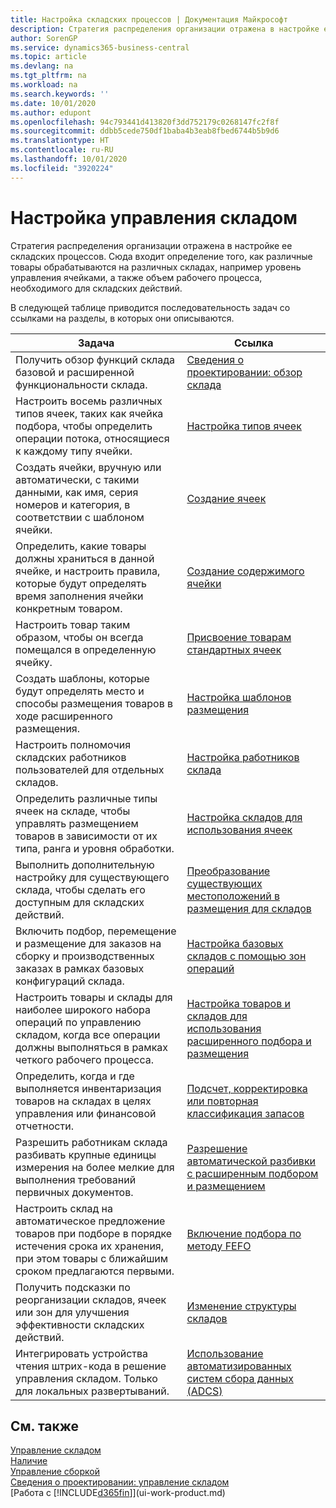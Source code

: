 ```yaml
---
title: Настройка складских процессов | Документация Майкрософт
description: Стратегия распределения организации отражена в настройке ее складских процессов. Сюда входит определение того, как различные товары обрабатываются на различных складах, например уровень управления ячейками, а также объем рабочего процесса, необходимого для складских действий.
author: SorenGP
ms.service: dynamics365-business-central
ms.topic: article
ms.devlang: na
ms.tgt_pltfrm: na
ms.workload: na
ms.search.keywords: ''
ms.date: 10/01/2020
ms.author: edupont
ms.openlocfilehash: 94c793441d413820f3dd752179c0268147fc2f8f
ms.sourcegitcommit: ddbb5cede750df1baba4b3eab8fbed6744b5b9d6
ms.translationtype: HT
ms.contentlocale: ru-RU
ms.lasthandoff: 10/01/2020
ms.locfileid: "3920224"
---
```

# <a name="setting-up-warehouse-management"></a>Настройка управления складом
Стратегия распределения организации отражена в настройке ее складских процессов. Сюда входит определение того, как различные товары обрабатываются на различных складах, например уровень управления ячейками, а также объем рабочего процесса, необходимого для складских действий.  

 В следующей таблице приводится последовательность задач со ссылками на разделы, в которых они описываются.   

|**Задача**|**Ссылка**|  
|------------|-------------|  
|Получить обзор функций склада базовой и расширенной функциональности склада.|[Сведения о проектировании: обзор склада](design-details-warehouse-overview.md)|  
|Настроить восемь различных типов ячеек, таких как ячейка подбора, чтобы определить операции потока, относящиеся к каждому типу ячейки.|[Настройка типов ячеек](warehouse-how-to-set-up-bin-types.md)|  
|Создать ячейки, вручную или автоматически, с такими данными, как имя, серия номеров и категория, в соответствии с шаблоном ячейки.|[Создание ячеек](warehouse-how-to-create-individual-bins.md)|  
|Определить, какие товары должны храниться в данной ячейке, и настроить правила, которые будут определять время заполнения ячейки конкретным товаром.|[Создание содержимого ячейки](warehouse-how-to-set-up-bin-contents.md)|  
|Настроить товар таким образом, чтобы он всегда помещался в определенную ячейку.|[Присвоение товарам стандартных ячеек](warehouse-how-to-assign-default-bins-to-items.md)|
|Создать шаблоны, которые будут определять место и способы размещения товаров в ходе расширенного размещения.|[Настройка шаблонов размещения](warehouse-how-to-set-up-put-away-templates.md)|
|Настроить полномочия складских работников пользователей для отдельных складов.|[Настройка работников склада](warehouse-how-to-set-up-warehouse-employees.md)|
|Определить различные типы ячеек на складе, чтобы управлять размещением товаров в зависимости от их типа, ранга и уровня обработки.|[Настройка складов для использования ячеек](warehouse-how-to-set-up-locations-to-use-bins.md)|
|Выполнить дополнительную настройку для существующего склада, чтобы сделать его доступным для складских действий.|[Преобразование существующих местоположений в размещения для складов](warehouse-how-to-convert-existing-locations-to-warehouse-locations.md)|
|Включить подбор, перемещение и размещение для заказов на сборку и производственных заказах в рамках базовых конфигураций склада.|[Настройка базовых складов с помощью зон операций](warehouse-how-to-set-up-basic-warehouses-with-operations-areas.md)|  
|Настроить товары и склады для наиболее широкого набора операций по управлению складом, когда все операции должны выполняться в рамках четкого рабочего процесса.|[Настройка товаров и складов для использования расширенного подбора и размещения](warehouse-how-to-set-up-items-for-directed-put-away-and-pick.md)|  
|Определить, когда и где выполняется инвентаризация товаров на складах в целях управления или финансовой отчетности.|[Подсчет, корректировка или повторная классификация запасов](inventory-how-count-adjust-reclassify.md)|
|Разрешить работникам склада разбивать крупные единицы измерения на более мелкие для выполнения требований первичных документов.|[Разрешение автоматической разбивки с расширенным подбором и размещением](warehouse-enable-automatic-breaking-bulk-with-directed-put-away-and-pick.md)|  
|Настроить склад на автоматическое предложение товаров при подборе в порядке истечения срока их хранения, при этом товары с ближайшим сроком предлагаются первыми.|[Включение подбора по методу FEFO](warehouse-picking-by-fefo.md)|
|Получить подсказки по реорганизации складов, ячеек или зон для улучшения эффективности складских действий.|[Изменение структуры складов](warehouse-how-to-restructure-warehouses.md)|
|Интегрировать устройства чтения штрих-кода в решение управления складом. Только для локальных развертываний.|[Использование автоматизированных систем сбора данных (ADCS)](warehouse-use-automated-data-capture-systems-adcs.md)|

## <a name="see-also"></a>См. также  
[Управление складом](warehouse-manage-warehouse.md)  
[Наличие](inventory-manage-inventory.md)  
[Управление сборкой](assembly-assemble-items.md)    
[Сведения о проектировании: управление складом](design-details-warehouse-management.md)  
[Работа с [!INCLUDE[d365fin](includes/d365fin_md.md)]](ui-work-product.md)
